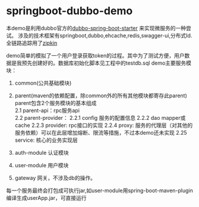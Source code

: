 # springboot-dubbo-demo

本demo是利用dubbo官方的[dubbo-spring-boot-starter](alibaba/dubbo-spring-boot-starter) 来实现微服务的一种尝试。
涉及的技术框架有springboot,dubbo,ehcache,redis,swagger-ui,分布式Id.
全链路追踪用了[zipkin](jessyZu/dubbo-zipkin-spring-starter)


demo简单的模拟了一个用户登录获取token的过程。其中为了测试方便，用户数据是我预先创建好的。数据库初始化脚本见工程中的testdb.sql
demo主要服务模块：
1. common(公共基础模块)

2. parent(maven的依赖配置，除common外的所有其他模块都寄存此parent)<br/>
    parent包含2个服务模块的基本组成<br/>
    2.1 parent-api：rpc服务api<br/>
    2.2 parent-provider：
        2.2.1 config 服务的配置信息
        2.2.2 dao mapper或cache
        2.2.3 provider: rpc接口的实现
        2.2.4 proxy: 服务的代理层（对其他的服务依赖）可以在此层增加熔断、限流等措施，不过本demo还未实现
        2.25 service: 核心的业务实现层
   
3. auth-module 认证模块

4. user-module 用户模块

5. gateway 网关，不涉及db的操作。


每一个服务最终会打包成可执行jar,如user-module用spring-boot-maven-plugin编译生成userApp.jar，可直接运行


